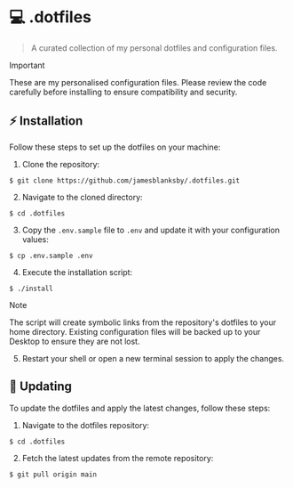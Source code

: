 # 💻 .dotfiles

> A curated collection of my personal dotfiles and configuration files.

> [!IMPORTANT]
> These are my personalised configuration files. Please review the code carefully before installing to ensure compatibility and security.

## ⚡️ Installation

Follow these steps to set up the dotfiles on your machine:

1. Clone the repository:

```shell
$ git clone https://github.com/jamesblanksby/.dotfiles.git
```

2. Navigate to the cloned directory:

```shell
$ cd .dotfiles
```

3. Copy the `.env.sample` file to `.env` and update it with your configuration values:

```shell
$ cp .env.sample .env
```

4. Execute the installation script:

```shell
$ ./install
```

> [!NOTE]
The script will create symbolic links from the repository's dotfiles to your home directory. Existing configuration files will be backed up to your Desktop to ensure they are not lost.

5. Restart your shell or open a new terminal session to apply the changes.

## 🔄 Updating

To update the dotfiles and apply the latest changes, follow these steps:

1. Navigate to the dotfiles repository:

```shell
$ cd .dotfiles
```

2. Fetch the latest updates from the remote repository:

```shell
$ git pull origin main
```
